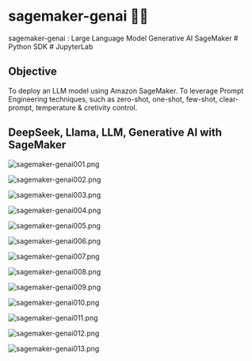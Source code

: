 # sagemaker-genai 🐋🐪
sagemaker-genai : Large Language Model Generative AI SageMaker # Python SDK # JupyterLab


## Objective
To deploy an LLM model using Amazon SageMaker. 
To leverage Prompt Engineering techniques, 
such as zero-shot, one-shot, few-shot, clear-prompt, temperature & cretivity control.


## DeepSeek, Llama, LLM, Generative AI with SageMaker

![sagemaker-genai001.png](./media/sagemaker-genai001.png)

![sagemaker-genai002.png](./media/sagemaker-genai002.png)

![sagemaker-genai003.png](./media/sagemaker-genai003.png)

![sagemaker-genai004.png](./media/sagemaker-genai004.png)

![sagemaker-genai005.png](./media/sagemaker-genai005.png)

![sagemaker-genai006.png](./media/sagemaker-genai006.png)

![sagemaker-genai007.png](./media/sagemaker-genai007.png)

![sagemaker-genai008.png](./media/sagemaker-genai008.png)

![sagemaker-genai009.png](./media/sagemaker-genai009.png)

![sagemaker-genai010.png](./media/sagemaker-genai010.png)

![sagemaker-genai011.png](./media/sagemaker-genai011.png)

![sagemaker-genai012.png](./media/sagemaker-genai012.png)

![sagemaker-genai013.png](./media/sagemaker-genai013.png)
